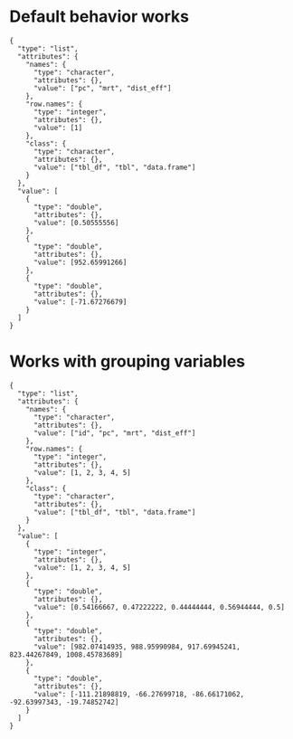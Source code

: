 # Default behavior works

    {
      "type": "list",
      "attributes": {
        "names": {
          "type": "character",
          "attributes": {},
          "value": ["pc", "mrt", "dist_eff"]
        },
        "row.names": {
          "type": "integer",
          "attributes": {},
          "value": [1]
        },
        "class": {
          "type": "character",
          "attributes": {},
          "value": ["tbl_df", "tbl", "data.frame"]
        }
      },
      "value": [
        {
          "type": "double",
          "attributes": {},
          "value": [0.50555556]
        },
        {
          "type": "double",
          "attributes": {},
          "value": [952.65991266]
        },
        {
          "type": "double",
          "attributes": {},
          "value": [-71.67276679]
        }
      ]
    }

# Works with grouping variables

    {
      "type": "list",
      "attributes": {
        "names": {
          "type": "character",
          "attributes": {},
          "value": ["id", "pc", "mrt", "dist_eff"]
        },
        "row.names": {
          "type": "integer",
          "attributes": {},
          "value": [1, 2, 3, 4, 5]
        },
        "class": {
          "type": "character",
          "attributes": {},
          "value": ["tbl_df", "tbl", "data.frame"]
        }
      },
      "value": [
        {
          "type": "integer",
          "attributes": {},
          "value": [1, 2, 3, 4, 5]
        },
        {
          "type": "double",
          "attributes": {},
          "value": [0.54166667, 0.47222222, 0.44444444, 0.56944444, 0.5]
        },
        {
          "type": "double",
          "attributes": {},
          "value": [982.07414935, 988.95990984, 917.69945241, 823.44267849, 1008.45783689]
        },
        {
          "type": "double",
          "attributes": {},
          "value": [-111.21898819, -66.27699718, -86.66171062, -92.63997343, -19.74852742]
        }
      ]
    }

